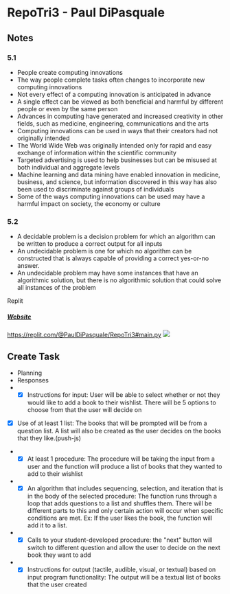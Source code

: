 # RepoTri3 - Paul DiPasquale

## Notes
### 5.1
- People create computing innovations
- The way people complete tasks often changes to incorporate new computing innovations
- Not every effect of a computing innovation is anticipated in advance
- A single effect can be viewed as both beneficial and harmful by different people or even by the same person
- Advances in computing have generated and increased creativity in other fields, such as medicine, engineering, communications and the arts
- Computing innovations can be used in ways that their creators had not originally intended
- The World Wide Web was originally intended only for rapid and easy exchange of information within the scientific community
- Targeted advertising is used to help businesses but can be misused at both individual and aggregate levels
- Machine learning and data mining have enabled innovation in medicine, business, and science, but information discovered in this way has also been used to discriminate against groups of individuals
- Some of the ways computing innovations can be used may have a  harmful impact on society, the economy or culture

### 5.2
- A decidable problem is a decision problem for which an algorithm can be written to produce a correct output for all inputs
- An undecidable problem is one for which no algorithm can be constructed that is always capable of providing a correct yes-or-no answer.
- An undecidable problem may have some instances that have an algorithmic solution, but there is no algorithmic solution that could solve all instances of the problem

Replit
##### [Website](https://replit.com/@PaulDiPasquale/algorithms#main.py)
https://replit.com/@PaulDiPasquale/RepoTri3#main.py
<img src="file:///var/folders/7v/l1wjfwh113bb0fxfgtfbdpxr0000gn/T/TemporaryItems/(A%20Document%20Being%20Saved%20By%20screencaptureui%202)/Screen%20Shot%202022-03-14%20at%202.03.35%20PM.png">

## Create Task
- Planning
- Responses
- - [x] Instructions for input: User will be able to select whether or not they would like to add a book to their wishlist. There will be 5 options to choose from that the user will decide on
- [x] Use of at least 1 list: The books that will be prompted will be from a question list. A list will also be created as the user decides on the books that they like.(push-js)
- - [x] At least 1 procedure: The procedure will be taking the input from a user and the function will produce a list of books that they wanted to add to their wishlist
- - [x] An algorithm that includes sequencing, selection, and iteration that is in the body of the selected procedure: The function runs through a loop that adds questions to a list and shuffles them. There will be different parts to this and only certain action will occur when  specific conditions are met. Ex: If the user likes the book, the function will add it to a list.
- - [x] Calls to your student-developed procedure: the "next" button will switch to different question and allow the user to decide on the next book they want to add
- - [x] Instructions for output (tactile, audible, visual, or textual) based on input program functionality: The output will be a textual list of books that the user created
